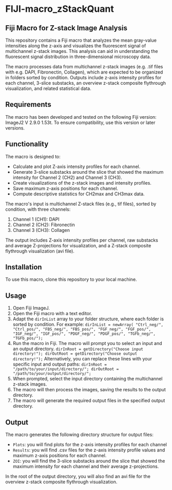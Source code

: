 # FIJI-macro_zStackQuant

## Fiji Macro for Z-stack Image Analysis
This repository contains a Fiji macro that analyzes the mean gray-value intensities along the z-axis and visualizes the fluorescent signal of multichannel z-stack images. This analysis can aid in understanding the fluorescent signal distribution in three-dimensional microscopy data. 

The macro processes data from multichannel z-stack images (e.g. .tif files with e.g. DAPI, Fibronectin, Collagen), which are expected to be organized in folders sorted by condition. Outputs include z-axis intensity profiles for each channel, 3-slice substacks, an overview z-stack composite flythrough visualization, and related statistical data.

## Requirements
The macro has been developed and tested on the following Fiji version: ImageJ2 V 2.9.0 1.53t. To ensure compatibility, use this version or later versions.

## Functionality
The macro is designed to:
* Calculate and plot Z-axis intensity profiles for each channel.
* Generate 3-slice substacks around the slice that showed the maximum intensity for Channel 2 (CH2) and Channel 3 (CH3).
* Create visualizations of the z-stack images and intensity profiles.
* Save maximum z-axis positions for each channel.
* Compute descriptive statistics for CH2max and CH3max data.

The macro's input is multichannel Z-stack files (e.g., tif files), sorted by condition, with three channels:
1. Channel 1 (CH1): DAPI
2. Channel 2 (CH2): Fibronectin
3. Channel 3 (CH3): Collagen

The output includes Z-axis intensity profiles per channel, raw substacks and average Z-projections for visualization, and a Z-stack composite flythrough visualization (avi file).

## Installation
To use this macro, clone this repository to your local machine.

## Usage
1. Open Fiji ImageJ.
2. Open the Fiji macro with a text editor.
3. Adapt the `dirInList` array to your folder structure, where each folder is sorted by condition. For example: `dirInList = newArray( "Ctrl_neg/", "Ctrl_pos/", "FBS_neg/", "FBS_pos/", "FGF_neg/", "FGF_pos/", "IGF_neg/", "IGF_pos/", "PDGF_neg/", "PDGF_pos/", "TGFb_neg/", "TGFb_pos/");`
4. Run the macro in Fiji. The macro will prompt you to select an input and an output directory. 
`dirInRoot = getDirectory("Choose input directory!"); dirOutRoot = getDirectory("Choose output directory!");`
Alternatively, you can replace these lines with your specific input and output paths:
`dirInRoot = "/path/to/your/input/directory/"; dirOutRoot = "/path/to/your/output/directory/";`
5. When prompted, select the input directory containing the multichannel z-stack images.
6. The macro will then process the images, saving the results to the output directory.
7. The macro will generate the required output files in the specified output directory.

## Output
The macro generates the following directory structure for output files:
* `Plots`: you will find plots for the z-axis intensity profiles for each channel
* `Results`: you will find .csv files for the z-axis intensity profile values and maximum z-axis positions for each channel.
* `ZOI`: you will find the 3-slice substacks around the slice that showed the maximum intensity for each channel and their average z-projections.

In the root of the output directory, you will also find an avi file for the overview z-stack composite flythrough visualization.

